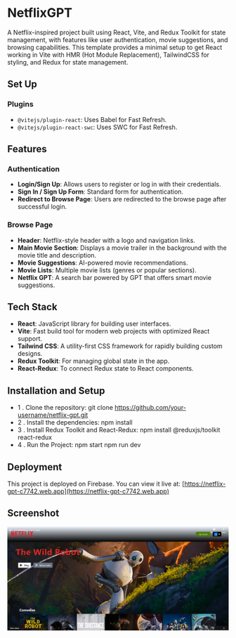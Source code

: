# **NetflixGPT**
A Netflix-inspired project built using React, Vite, and Redux Toolkit for state management, with features like user authentication, movie suggestions, and browsing capabilities.
This template provides a minimal setup to get React working in Vite with HMR (Hot Module Replacement), TailwindCSS for styling, and Redux for state management.


## **Set Up**
### Plugins
- `@vitejs/plugin-react`: Uses Babel for Fast Refresh.
- `@vitejs/plugin-react-swc`: Uses SWC for Fast Refresh.


## **Features**
### **Authentication**
- **Login/Sign Up**: Allows users to register or log in with their credentials.
- **Sign In / Sign Up Form**: Standard form for authentication.
- **Redirect to Browse Page**: Users are redirected to the browse page after successful login.
### **Browse Page**
- **Header**: Netflix-style header with a logo and navigation links.
- **Main Movie Section**: Displays a movie trailer in the background with the movie title and description.
- **Movie Suggestions**: AI-powered movie recommendations.
- **Movie Lists**: Multiple movie lists (genres or popular sections).
- **Netflix GPT**: A search bar powered by GPT that offers smart movie suggestions.
## **Tech Stack**
- **React**: JavaScript library for building user interfaces.
- **Vite**: Fast build tool for modern web projects with optimized React support.
- **Tailwind CSS**: A utility-first CSS framework for rapidly building custom designs.
- **Redux Toolkit**: For managing global state in the app.
- **React-Redux**: To connect Redux state to React components.
## **Installation and Setup**
-  1 . Clone the repository:
          git clone https://github.com/your-username/netflix-gpt.git
-  2 . Install the dependencies:
          npm install
-  3 . Install Redux Toolkit and React-Redux:
          npm install @reduxjs/toolkit react-redux
-  4 . Run the Project:
          npm start 
         npm run dev

## Deployment

This project is deployed on Firebase. You can view it live at: [https://netflix-gpt-c7742.web.app](https://netflix-gpt-c7742.web.app)
## Screenshot

![Screenshot](https://github.com/vinothiniseenivasan/Netflix-/blob/master/Screenshot%202024-10-21%20175856.png?raw=true)

